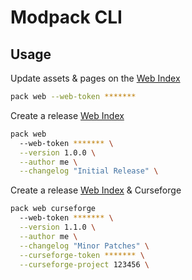 [web]: https://packs.macarena.ceo

# Modpack CLI

## Usage

Update assets & pages on the [Web Index][web]

```sh
pack web --web-token *******
```

Create a release [Web Index][web]

```sh
pack web
  --web-token ******* \
  --version 1.0.0 \
  --author me \
  --changelog "Initial Release" \
```

Create a release [Web Index][web] & Curseforge

```sh
pack web curseforge
  --web-token ******* \
  --version 1.1.0 \
  --author me \
  --changelog "Minor Patches" \
  --curseforge-token ******* \
  --curseforge-project 123456 \
```
